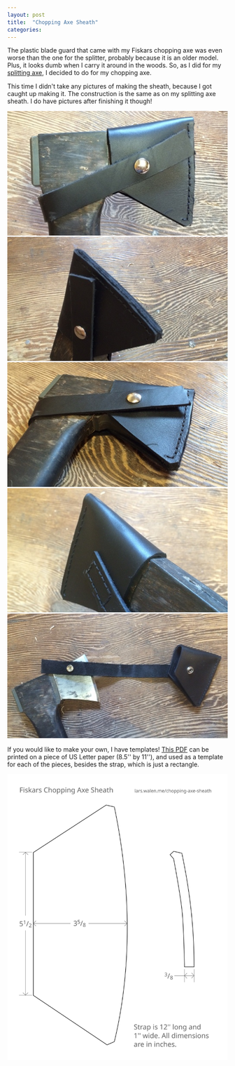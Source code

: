 ```yaml
---
layout: post
title:  "Chopping Axe Sheath"
categories:
---
```


The plastic blade guard that came with my Fiskars chopping axe was even worse than the one for the splitter, probably because it is an older model. Plus, it looks dumb when I carry it around in the woods. So, as I did for my [splitting axe](/splitting-axe-sheath), I decided to do for my chopping axe.

This time I didn't take any pictures of making the sheath, because I got caught up making it. The construction is the same as on my splitting axe sheath. I do have pictures after finishing it though!

[![](/images/chopping_axe_sheath/front_small.jpg)](/images/chopping_axe_sheath/front.jpg)
[![](/images/chopping_axe_sheath/front_stitch_small.jpg)](/images/chopping_axe_sheath/front_stitch.jpg)
[![](/images/chopping_axe_sheath/on_axe_small.jpg)](/images/chopping_axe_sheath/on_axe.jpg)
[![](/images/chopping_axe_sheath/strap_stitching_small.jpg)](/images/chopping_axe_sheath/strap_stitching.jpg)
[![](/images/chopping_axe_sheath/with_axe_small.jpg)](/images/chopping_axe_sheath/with_axe.jpg)

If you would like to make your own, I have templates!
[This PDF](files/chopping_axe_sheath/plan.pdf)
can be printed on a piece of US Letter paper (8.5'' by 11''), and used as a template for each of the pieces, besides the strap, which is just a rectangle.

[![](/images/chopping_axe_sheath/plan.svg)](files/chopping_axe_sheath/plan.pdf)
